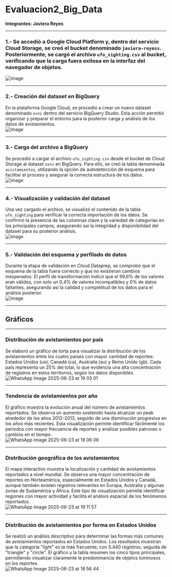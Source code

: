 # Evaluacion2_Big_Data  
**Integrantes: Javiera Reyes**

---

### 1.- Se accedió a Google Cloud Platform y, dentro del servicio Cloud Storage, se creó el bucket denominado `javiera-reyess`. Posteriormente, se cargó el archivo `ufo_sighting.csv` al bucket, verificando que la carga fuera exitosa en la interfaz del navegador de objetos.  
![image](https://github.com/user-attachments/assets/07a8dd44-c449-4fb4-85a2-d4f5cac31d0d)

---

### 2.- Creación del dataset en BigQuery  
En la plataforma Google Cloud, se procedió a crear un nuevo dataset denominado `ovni` dentro del servicio BigQuery Studio. Esta acción permitió organizar y preparar el entorno para la posterior carga y análisis de los datos de avistamientos.  
![image](https://github.com/user-attachments/assets/d668d37d-0a85-4c4d-a0b0-d41f4a43a974)

---

### 3.- Carga del archivo a BigQuery  
Se procedió a cargar el archivo `ufo_sighting.csv` desde el bucket de Cloud Storage al dataset `ovni` en BigQuery. Para ello, se creó la tabla denominada `avistamientos`, utilizando la opción de autodetección de esquema para facilitar el proceso y asegurar la correcta estructura de los datos.  
![image](https://github.com/user-attachments/assets/5364cb5d-afe7-4e30-87bc-0dae4af582a9)

---

### 4.- Visualización y validación del dataset  
Una vez cargado el archivo, se visualizó el contenido de la tabla `ufo_sighting` para verificar la correcta importación de los datos. Se confirmó la presencia de las columnas clave y la variedad de categorías en los principales campos, asegurando así la integridad y disponibilidad del dataset para su posterior análisis.  
![image](https://github.com/user-attachments/assets/6e700af1-2040-42b5-9db7-f7830a14c617)

---

### 5.- Validación del esquema y perfilado de datos  
Durante la etapa de validación en Cloud Dataprep, se comprobó que el esquema de la tabla fuera correcto y que no existieran cambios inesperados. El perfil de transformación indicó que el 99,6% de los valores eran válidos, con solo un 0,4% de valores incompatibles y 0% de datos faltantes, asegurando así la calidad y completitud de los datos para el análisis posterior.  
![image](https://github.com/user-attachments/assets/f7d18383-59d2-40cb-acf3-7dd1ee75c95f)

---

## Gráficos

---

### Distribución de avistamientos por país  
Se elaboró un gráfico de torta para visualizar la distribución de los avistamientos entre los cuatro países con mayor cantidad de reportes: Estados Unidos (us), Canadá (ca), Australia (au) y Reino Unido (gb). Cada país representa un 25% del total, lo que evidencia una alta concentración de registros en estos territorios, según los datos disponibles.  
![WhatsApp Image 2025-06-23 at 19 03 01](https://github.com/user-attachments/assets/391af669-20d5-4d88-b84b-56921929b91e)

---

### Tendencia de avistamientos por año  
El gráfico muestra la evolución anual del número de avistamientos reportados. Se observa un aumento sostenido hasta alcanzar un peak alrededor de los años 2012-2013, seguido de una disminución progresiva en los años más recientes. Esta visualización permite identificar fácilmente los periodos con mayor frecuencia de reportes y analizar posibles patrones o cambios en el tiempo.  
![WhatsApp Image 2025-06-23 at 19 06 06](https://github.com/user-attachments/assets/eccb5071-e997-4f21-94ad-3a3a7227134d)

---

### Distribución geográfica de los avistamientos  
El mapa interactivo muestra la localización y cantidad de avistamientos reportados a nivel mundial. Se observa una mayor concentración de reportes en Norteamérica, especialmente en Estados Unidos y Canadá, aunque también existen registros relevantes en Europa, Australia y algunas zonas de Sudamérica y África. Este tipo de visualización permite identificar regiones con mayor actividad y facilita el análisis espacial de los fenómenos reportados.  
![WhatsApp Image 2025-06-23 at 19 11 57](https://github.com/user-attachments/assets/6159d413-9a50-441c-81b8-089657183921)

---

### Distribución de avistamientos por forma en Estados Unidos  
Se realizó un análisis descriptivo para determinar las formas más comunes de avistamientos reportados en Estados Unidos. Los resultados muestran que la categoría "light" es la más frecuente, con 5.440 registros, seguida de "triangle" y "circle". El gráfico y la tabla resumen los cinco tipos principales, permitiendo visualizar claramente la predominancia de objetos luminosos en los reportes.  
![WhatsApp Image 2025-06-23 at 18 56 44](https://github.com/user-attachments/assets/5e7e87fb-1ead-4d74-852a-5afafa1417d8)


